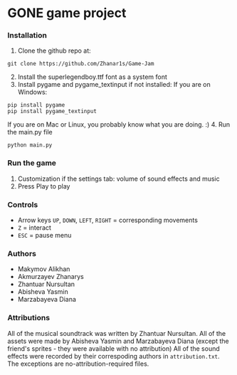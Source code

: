 # GONE game project

### Installation
1. Clone the github repo at:
```
git clone https://github.com/Zhanar1s/Game-Jam
```
2. Install the superlegendboy.ttf font as a system font
3. Install pygame and pygame_textinput if not installed:
If you are on Windows:
```
pip install pygame
pip install pygame_textinput
```
If you are on Mac or Linux, you probably know what you are doing. :)
4. Run the main.py file
```
python main.py
```
### Run the game
1. Customization if the settings tab: volume of sound effects and music
2. Press Play to play

### Controls
- Arrow keys `UP`, `DOWN`, `LEFT`, `RIGHT` = corresponding movements
- `Z` = interact
- `ESC` = pause menu

### Authors
- Makymov Alikhan
- Akmurzayev Zhanarys
- Zhantuar Nursultan
- Abisheva Yasmin
- Marzabayeva Diana

### Attributions
All of the musical soundtrack was written by Zhantuar Nursultan. 
All of the assets were made by Abisheva Yasmin and Marzabayeva Diana (except the friend's sprites - they were available with no attribution)
All of the sound effects were recorded by their correspoding authors in `attribution.txt`. The exceptions are no-attribution-required files.
